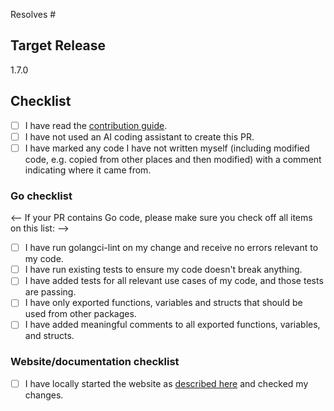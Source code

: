 <!--

** Thank you for your contribution! Please read this carefully! **

Please make sure you go through the checklist below. If your PR does not meet all requirements, please file it
as a draft PR. Core team members will only review your PR once it meets all the requirements below (unless your
change is something as trivial as a typo fix).

-->

<!-- If your PR resolves an issue, please add it here. -->
Resolves # 

## Target Release

1.7.0

## Checklist

<!-- This checklist is mandatory for all PRs: -->

- [ ] I have read the [contribution guide](https://github.com/opentofu/opentofu/blob/main/CONTRIBUTING.md).
- [ ] I have not used an AI coding assistant to create this PR.
- [ ] I have marked any code I have not written myself (including modified code, e.g. copied from other places and then modified) with a comment indicating where it came from. 

### Go checklist

<-- If your PR contains Go code, please make sure you check off all items on this list: --> 

- [ ] I have run golangci-lint on my change and receive no errors relevant to my code.
- [ ] I have run existing tests to ensure my code doesn't break anything.
- [ ] I have added tests for all relevant use cases of my code, and those tests are passing.
- [ ] I have only exported functions, variables and structs that should be used from other packages.
- [ ] I have added meaningful comments to all exported functions, variables, and structs.

### Website/documentation checklist

<!-- If you have changed the website, please follow this checklist: -->

- [ ] I have locally started the website as [described here](https://github.com/opentofu/opentofu/blob/main/website/README.md) and checked my changes.
